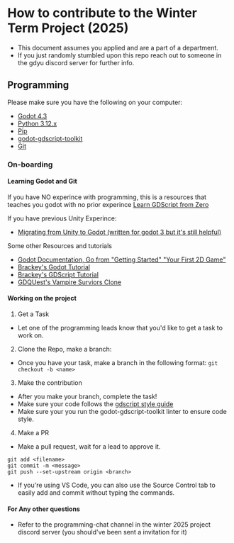 # How to contribute to the Winter Term Project (2025)

- This document assumes you applied and are a part of a department.
- If you just randomly stumbled upon this repo reach out to someone in the gdyu discord server for further info.

## Programming

Please make sure you have the following on your computer:

- [Godot 4.3](https://godotengine.org/download/)
- [Python 3.12.x](https://www.python.org/)
- [Pip](https://pypi.org/project/pip/)
- [godot-gdscript-toolkit](https://github.com/Scony/godot-gdscript-toolkit)
- [Git](https://www.freecodecamp.org/news/guide-to-git-github-for-beginners-and-experienced-devs/)

### On-boarding

#### Learning Godot and Git

If you have NO experince with programming, this is a resources that teaches you godot with no prior experince
[Learn GDScript from Zero](https://www.gdquest.com/learn-to-code-from-zero/)

If you have previous Unity Experince:

- [Migrating from Unity to Godot (written for godot 3 but it's still helpful)](https://docs.godotengine.org/en/3.1/getting_started/editor/unity_to_godot.html)

Some other Resources and tutorials
- [Godot Documentation, Go from "Getting Started" "Your First 2D Game"](https://docs.godotengine.org/en/stable/getting_started/introduction/index.html)
- [Brackey's Godot Tutorial](https://youtu.be/LOhfqjmasi0?si=J0HfInbB6QwBuCU0)
- [Brackey's GDScript Tutorial](https://youtu.be/e1zJS31tr88?si=_ypKiUevu2Z7Qcq7)
- [GDQUest's Vampire Surviors Clone](https://youtu.be/GwCiGixlqiU?si=sDY61vtGC5v02xua)

#### Working on the project

1. Get a Task

- Let one of the programming leads know that you'd like to get a task to work on.

2. Clone the Repo, make a branch:

- Once you have your task, make a branch in the following format:
``
git checkout -b <name>
``

3. Make the contribution

- After you make your branch, complete the task!
- Make sure your code follows the [gdscript style guide](https://docs.godotengine.org/en/stable/tutorials/scripting/gdscript/gdscript_styleguide.html)
- Make sure your you run the godot-gdscript-toolkit linter to ensure code style.

4. Make a PR

- Make a pull request, wait for a lead to approve it.

```
git add <filename>
git commit -m <message>
git push --set-upstream origin <branch>
```

- If you're using VS Code, you can also use the Source Control tab to easily add and commit without typing the commands.

#### For Any other questions

- Refer to the programming-chat channel in the winter 2025 project discord server (you should've been sent a invitation for it)
